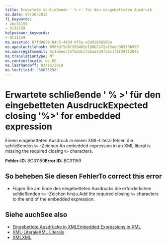 ```yaml
---
title: Erwartete schließende ' % >' für den eingebetteten Ausdruck
ms.date: 07/20/2015
f1_keywords:
- vbc31159
- bc31159
helpviewer_keywords:
- BC31159
ms.assetid: b7fd0628-04c3-443d-9f5a-a5dd186656be
ms.openlocfilehash: 6985df5d8f389462e100b2a72a15edd98379b999
ms.sourcegitcommit: 5c1abeec15fbddcc7dbaa729fabc1f1f29f12045
ms.translationtype: MT
ms.contentlocale: de-DE
ms.lasthandoff: 03/15/2019
ms.locfileid: "58035298"
---
```

# <a name="expected-closing--for-embedded-expression"></a><span data-ttu-id="cc098-102">Erwartete schließende ' % >' für den eingebetteten Ausdruck</span><span class="sxs-lookup"><span data-stu-id="cc098-102">Expected closing '%>' for embedded expression</span></span>
<span data-ttu-id="cc098-103">Einem eingebetteten Ausdruck in einem XML-Literal fehlen die schließenden `%>` -Zeichen.</span><span class="sxs-lookup"><span data-stu-id="cc098-103">An embedded expression in an XML literal is missing the required closing `%>` characters.</span></span>  
  
 <span data-ttu-id="cc098-104">**Fehler-ID:** BC31159</span><span class="sxs-lookup"><span data-stu-id="cc098-104">**Error ID:** BC31159</span></span>  
  
## <a name="to-correct-this-error"></a><span data-ttu-id="cc098-105">So beheben Sie diesen Fehler</span><span class="sxs-lookup"><span data-stu-id="cc098-105">To correct this error</span></span>  
  
-   <span data-ttu-id="cc098-106">Fügen Sie am Ende des eingebetteten Ausdrucks die erforderlichen schließenden `%>` -Zeichen hinzu.</span><span class="sxs-lookup"><span data-stu-id="cc098-106">Add the required closing `%>` characters to the end of the embedded expression.</span></span>  
  
## <a name="see-also"></a><span data-ttu-id="cc098-107">Siehe auch</span><span class="sxs-lookup"><span data-stu-id="cc098-107">See also</span></span>

- [<span data-ttu-id="cc098-108">Eingebettete Ausdrücke in XML</span><span class="sxs-lookup"><span data-stu-id="cc098-108">Embedded Expressions in XML</span></span>](../../visual-basic/programming-guide/language-features/xml/embedded-expressions-in-xml.md)
- [<span data-ttu-id="cc098-109">XML-Literale</span><span class="sxs-lookup"><span data-stu-id="cc098-109">XML Literals</span></span>](../../visual-basic/language-reference/xml-literals/index.md)
- [<span data-ttu-id="cc098-110">XML</span><span class="sxs-lookup"><span data-stu-id="cc098-110">XML</span></span>](../../visual-basic/programming-guide/language-features/xml/index.md)
